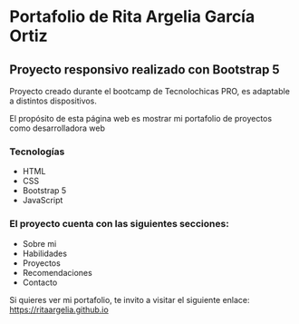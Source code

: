 # Portafolio de Rita Argelia García Ortiz
## Proyecto responsivo realizado con Bootstrap 5

Proyecto creado durante el bootcamp de Tecnolochicas PRO, es adaptable a distintos dispositivos.

El propósito de esta página web es mostrar mi portafolio de proyectos como desarrolladora web

### Tecnologías

* HTML
* CSS
* Bootstrap 5
* JavaScript

### El proyecto cuenta con las siguientes secciones:

* Sobre mi
* Habilidades
* Proyectos
* Recomendaciones
* Contacto

Si quieres ver mi portafolio, te invito a visitar el siguiente enlace: https://ritaargelia.github.io